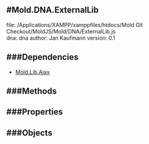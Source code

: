 
#Mold.DNA.ExternalLib
---------------------------------------

file: /Applications/XAMPP/xamppfiles/htdocs/Mold Git Checkout/MoldJS/Mold/DNA/ExternalLib.js  
dna: dna
author: Jan Kaufmann
version: 0.1
	




###Dependencies
--------------

* [Mold.Lib.Ajax](../../Mold/Lib/Ajax.md) 



   
###Methods
--------------

   
###Properties
-------------

   
###Objects
------------


		
